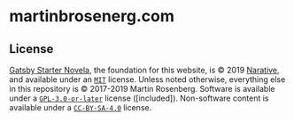 # martinbrosenerg.com

## License

[Gatsby Starter Novela], the foundation for this website, is © 2019 [Narative], and available under an [`MIT`] license. Unless noted otherwise, everything else in this repository is © 2017-2019 Martin Rosenberg. Software is available under a [`GPL-3.0-or-later`] license ([included]). Non-software content is available under a [`CC-BY-SA-4.0`] license.

[Gatsby Starter Novela]: https://github.com/narative/gatsby-starter-novela
[Narative]: https://github.com/narative
[`MIT`]: https://spdx.org/licenses/MIT.html
[`GPL-3.0-or-later`]: https://spdx.org/licenses/GPL-3.0-or-later
[`included`]: ./LICENSE
[`CC-BY-SA-4.0`]: https://spdx.org/licenses/CC-BY-SA-4.0.html
